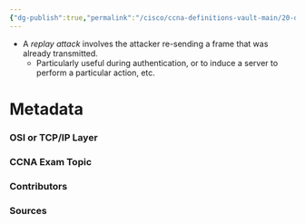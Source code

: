 ```yaml
---
{"dg-publish":true,"permalink":"/cisco/ccna-definitions-vault-main/20-definitions/replay-attacks/","tags":["defs_ccna"]}
---
```


- A *replay attack* involves the attacker re-sending a frame that was already transmitted.
	- Particularly useful during authentication, or to induce a server to perform a particular action, etc.


# Metadata
### OSI or TCP/IP Layer

### CCNA Exam Topic

### Contributors

### Sources
